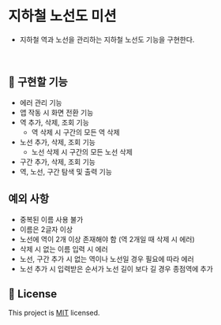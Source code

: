 # 지하철 노선도 미션
- 지하철 역과 노선을 관리하는 지하철 노선도 기능을 구현한다.


<br>

## 🚀 구현할 기능
 - 에러 관리 기능
 - 앱 작동 시 화면 전환 기능
 - 역 추가, 삭제, 조회 기능
   * 역 삭제 시 구간의 모든 역 삭제
 - 노선 추가, 삭제, 조회 기능
   * 노선 삭제 시 구간의 모든 노선 삭제
 - 구간 추가, 삭제, 조회 기능
 - 역, 노선, 구간 탐색 및 출력 기능
 
 ## 예외 사항
 - 중복된 이름 사용 불가
 - 이름은 2글자 이상
 - 노선에 역이 2개 이상 존재해야 함 (역 2개일 때 삭제 시 에러)
 - 삭제 시 없는 이름 입력 시 에러
 - 노선, 구간 추가 시 없는 역이나 노선일 경우 필요에 따라 에러 
 - 노선 추가 시 입력받은 순서가 노선 길이 보다 길 경우 종점역에 추가



## 📝 License

This project is [MIT](https://github.com/woowacourse/java-subway-map-precourse/blob/master/LICENSE.md) licensed.
